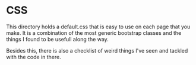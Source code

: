 # CSS
This directory holds a default.css that is easy to use on each page that you make.
It is a combination of the most generic bootstrap classes and the things I found to be usefull along the way.

Besides this, there is also a checklist of weird things I've seen and tackled with the code in there.

